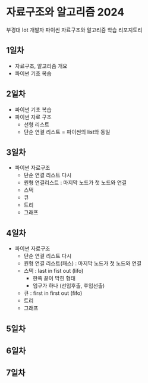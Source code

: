 # 자료구조와 알고리즘 2024
부경대 Iot 개발자 파이썬 자료구조와 알고리즘 학습 리포지토리

## 1일차
- 자료구조, 알고리즘 개요
- 파이썬 기초 복습

## 2일차
- 파이썬 기초 복습
- 파이썬 자료 구조
    - 선형 리스트
    - 단순 연결 리스트 = 파이썬의 list와 동일

## 3일차
- 파이썬 자료구조
    - 단순 연결 리스트 다시
    - 원형 연결리스트 : 마지막 노드가 첫 노드와 연결
    - 스택
    - 큐
    - 트리
    - 그래프

## 4일차
- 파이썬 자료구조
    - 단순 연결 리스트 다시
    - 원형 연결 리스트(패스) : 마지막 노드가 첫 노드와 연결
    - 스택 : last in fist out (lifo)
        - 한쪽 끝이 막힌 형태
        - 입구가 하나 (선입후출, 후입선출)
    - 큐 : first in first out (fifo)
    - 트리
    - 그래프

## 5일차


## 6일차


## 7일차